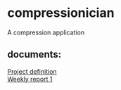 # compressionician

A compression application

## documents:
[Project definition](../docs/project-definition.md)  
[Weekly report 1](../docs/weekly-report-1.md)  